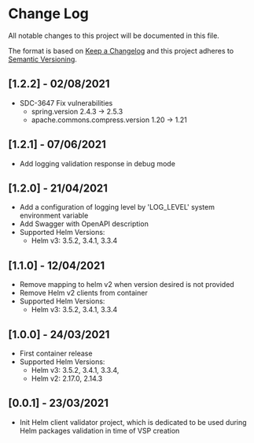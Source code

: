 # Change Log
All notable changes to this project will be documented in this file.

The format is based on [Keep a Changelog](http://keepachangelog.com/)
and this project adheres to [Semantic Versioning](http://semver.org/).

## [1.2.2] - 02/08/2021

- SDC-3647 Fix vulnerabilities
    - spring.version 2.4.3 -> 2.5.3
    - apache.commons.compress.version 1.20 -> 1.21

## [1.2.1] - 07/06/2021

- Add logging validation response in debug mode

## [1.2.0] - 21/04/2021

- Add a configuration of logging level by 'LOG_LEVEL' system environment variable 
- Add Swagger with OpenAPI description
- Supported Helm Versions: 
    - Helm v3: 3.5.2, 3.4.1, 3.3.4

## [1.1.0] - 12/04/2021

- Remove mapping to helm v2 when version desired is not provided
- Remove Helm v2 clients from container
- Supported Helm Versions: 
    - Helm v3: 3.5.2, 3.4.1, 3.3.4

## [1.0.0] - 24/03/2021

- First container release
- Supported Helm Versions: 
    - Helm v3: 3.5.2, 3.4.1, 3.3.4,
    - Helm v2: 2.17.0, 2.14.3

## [0.0.1] - 23/03/2021

- Init Helm client validator project, which is dedicated to be used during Helm packages validation in time of VSP creation




